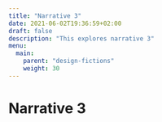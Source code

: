 ```yaml
---
title: "Narrative 3"
date: 2021-06-02T19:36:59+02:00
draft: false
description: "This explores narrative 3"
menu:
  main:
    parent: "design-fictions"
    weight: 30
---
```


# Narrative 3